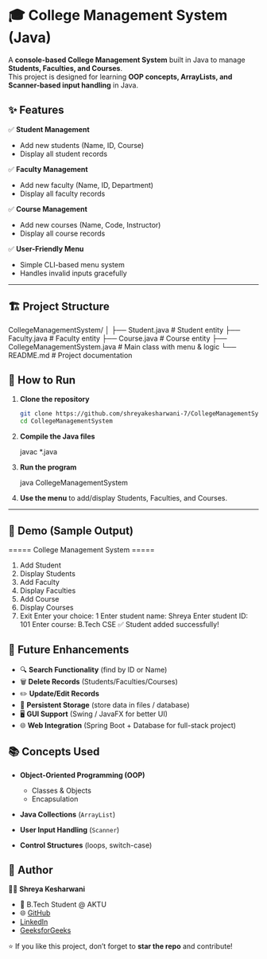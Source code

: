 # 🎓 College Management System (Java)

A **console-based College Management System** built in Java to manage **Students, Faculties, and Courses**.  
This project is designed for learning **OOP concepts, ArrayLists, and Scanner-based input handling** in Java.

## ✨ Features

✅ **Student Management**  
- Add new students (Name, ID, Course)  
- Display all student records  

✅ **Faculty Management**  
- Add new faculty (Name, ID, Department)  
- Display all faculty records  

✅ **Course Management**  
- Add new courses (Name, Code, Instructor)  
- Display all course records  

✅ **User-Friendly Menu**  
- Simple CLI-based menu system  
- Handles invalid inputs gracefully  

---

## 🏗️ Project Structure


CollegeManagementSystem/
│
├── Student.java                  # Student entity
├── Faculty.java                  # Faculty entity
├── Course.java                   # Course entity
├── CollegeManagementSystem.java  # Main class with menu & logic
└── README.md                     # Project documentation

## 🚀 How to Run

1. **Clone the repository**  
   ```bash
   git clone https://github.com/shreyakesharwani-7/CollegeManagementSystem.git
   cd CollegeManagementSystem

2. **Compile the Java files**

   javac *.java
   

3. **Run the program**

 
   java CollegeManagementSystem
 

4. **Use the menu** to add/display Students, Faculties, and Courses.

---

## 📸 Demo (Sample Output)

===== College Management System =====
1. Add Student
2. Display Students
3. Add Faculty
4. Display Faculties
5. Add Course
6. Display Courses
7. Exit
Enter your choice: 1
Enter student name: Shreya
Enter student ID: 101
Enter course: B.Tech CSE
✅ Student added successfully!

## 🔮 Future Enhancements

* 🔍 **Search Functionality** (find by ID or Name)
* 🗑️ **Delete Records** (Students/Faculties/Courses)
* ✏️ **Update/Edit Records**
* 💾 **Persistent Storage** (store data in files / database)
* 🖥️ **GUI Support** (Swing / JavaFX for better UI)
* 🌐 **Web Integration** (Spring Boot + Database for full-stack project)


## 📚 Concepts Used

* **Object-Oriented Programming (OOP)**

  * Classes & Objects
  * Encapsulation
* **Java Collections** (`ArrayList`)
* **User Input Handling** (`Scanner`)
* **Control Structures** (loops, switch-case)

## 🙌 Author
👩‍💻 **Shreya Kesharwani**
* 📌 B.Tech Student @ AKTU
* 🌐 [GitHub](https://github.com/shreyakesharwani-7)
* [LinkedIn](https://www.linkedin.com/in/shreyakesharwani70/)
* [GeeksforGeeks](https://www.geeksforgeeks.org/user/shreyakesharwani/)



⭐ If you like this project, don’t forget to **star the repo** and contribute!
